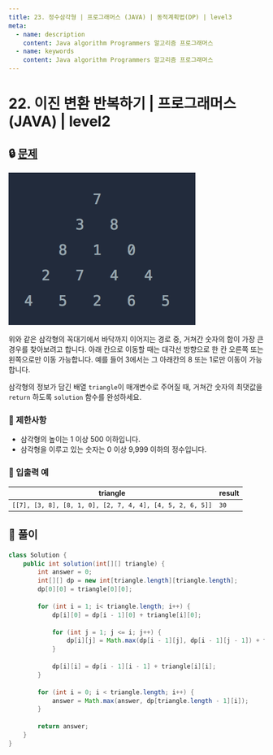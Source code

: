```yaml
---
title: 23. 정수삼각형 | 프로그래머스 (JAVA) | 동적계획법(DP) | level3
meta:
  - name: description
    content: Java algorithm Programmers 알고리즘 프로그래머스
  - name: keywords
    content: Java algorithm Programmers 알고리즘 프로그래머스
---
```


# 22. 이진 변환 반복하기 | 프로그래머스 (JAVA) | level2

## 🔒 [문제](https://programmers.co.kr/learn/courses/30/lessons/43105)

![vuepress](../.vuepress/public/img/algorithm/prgm_23_1.png)

위와 같은 삼각형의 꼭대기에서 바닥까지 이어지는 경로 중, 거쳐간 숫자의 합이 가장 큰 경우를 찾아보려고 합니다. 아래 칸으로 이동할 때는 대각선 방향으로 한 칸 오른쪽 또는 왼쪽으로만 이동 가능합니다. 예를 들어 3에서는 그 아래칸의 8 또는 1로만 이동이 가능합니다.

삼각형의 정보가 담긴 배열 `triangle`이 매개변수로 주어질 때, 거쳐간 숫자의 최댓값을 `return` 하도록 `solution` 함수를 완성하세요.


### **📢 제한사항**

* 삼각형의 높이는 1 이상 500 이하입니다.
* 삼각형을 이루고 있는 숫자는 0 이상 9,999 이하의 정수입니다.

### **📢 입출력 예**

| triangle	| result |
| --- | --- |
| `[[7], [3, 8], [8, 1, 0], [2, 7, 4, 4], [4, 5, 2, 6, 5]]`	| `30` |

## 🔑 풀이

```java
class Solution {
    public int solution(int[][] triangle) {
        int answer = 0;
        int[][] dp = new int[triangle.length][triangle.length];
        dp[0][0] = triangle[0][0];
        
        for (int i = 1; i< triangle.length; i++) {
            dp[i][0] = dp[i - 1][0] + triangle[i][0];
            
            for (int j = 1; j <= i; j++) {
                dp[i][j] = Math.max(dp[i - 1][j], dp[i - 1][j - 1]) + triangle[i][j];
            }
            
            dp[i][i] = dp[i - 1][i - 1] + triangle[i][i];
        }
     
        for (int i = 0; i < triangle.length; i++) {
            answer = Math.max(answer, dp[triangle.length - 1][i]);
        }

        return answer;
    }
}
```